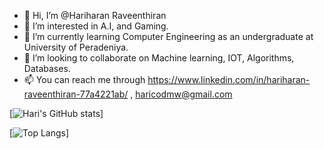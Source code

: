 - 👋 Hi, I’m @Hariharan Raveenthiran
- 👀 I’m interested in A.I, and Gaming.
- 🌱 I’m currently learning Computer Engineering as an undergraduate at University of Peradeniya.
- 💞️ I’m looking to collaborate on Machine learning, IOT, Algorithms, Databases.
- 📫 You can reach me through https://www.linkedin.com/in/hariharan-raveenthiran-77a4221ab/ , haricodmw@gmail.com

<!---
Hari25483/Hari25483 is a ✨ special ✨ repository because its `README.md` (this file) appears on your GitHub profile.
You can click the Preview link to take a look at your changes.
--->


[![Hari's GitHub stats](https://github-readme-stats.vercel.app/api?username=Hari25483&theme=radical)]


[![Top Langs](https://github-readme-stats.vercel.app/api/top-langs/?username=Hari25483&theme=radical)]
